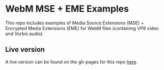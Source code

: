 # WebM MSE + EME Examples

This repo includes examples of Media Source Extensions (MSE) + Encrypted Media Extensions (EME) for WebM files (containing VP8 video and Vorbis audio).

## Live version

A live version can be found on the gh-pages for this repo [here](http://singingtree.github.io/Webm-EME-Examples/).

